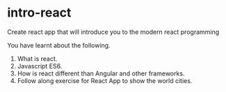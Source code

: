 # intro-react
Create react app that will introduce you to the modern react programming

You have learnt about the following.

1. What is react.
2. Javascript ES6.
3. How is react different than Angular and other frameworks.
4. Follow along exercise for React App to show the world cities.
